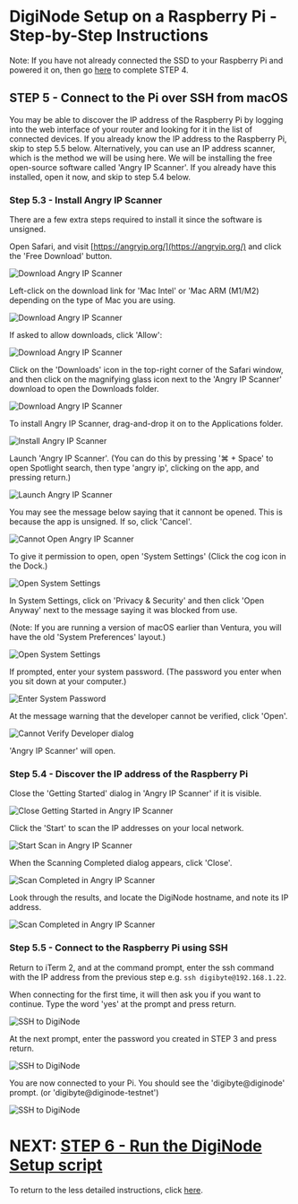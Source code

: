 # DigiNode Setup on a Raspberry Pi - Step-by-Step Instructions

Note: If you have not already connected the SSD to your Raspberry Pi and powered it on, then go [here](/docs/rpi_setup_step4_boot_pi.md) to complete STEP 4.

## STEP 5 - Connect to the Pi over SSH from macOS

You may be able to discover the IP address of the Raspberry Pi by logging into the web interface of your router and looking for it in the list of connected devices. If you already know the IP address to the Raspberry Pi, skip to step 5.5 below. Alternatively, you can use an IP address scanner, which is the method we will be using here. We will be installing the free open-source software called 'Angry IP Scanner'. If you already have this installed, open it now, and skip to step 5.4 below. 

### Step 5.3 - Install Angry IP Scanner

There are a few extra steps required to install it since the software is unsigned.

Open Safari, and visit [https://angryip.org/](https://angryip.org/) and click the 'Free Download' button.

![Download Angry IP Scanner](/images/macos_setup_5_3a.png)

Left-click on the download link for 'Mac Intel' or 'Mac ARM (M1/M2) depending on the type of Mac you are using.

![Download Angry IP Scanner](/images/macos_setup_5_3b.png)

If asked to allow downloads, click 'Allow':

![Download Angry IP Scanner](/images/macos_setup_5_3c.png)

Click on the 'Downloads' icon in the top-right corner of the Safari window, and then click on the magnifying glass icon next to the 'Angry IP Scanner' download to open the Downloads folder.

![Download Angry IP Scanner](/images/macos_setup_5_3d.png)

To install Angry IP Scanner, drag-and-drop it on to the Applications folder.

![Install Angry IP Scanner](/images/macos_setup_5_3e.gif)

Launch 'Angry IP Scanner'. (You can do this by pressing '⌘ + Space' to open Spotlight search, then type 'angry ip', clicking on the app, and pressing return.)

![Launch Angry IP Scanner](/images/macos_setup_5_3f.png)

You may see the message below saying that it cannont be opened. This is because the app is unsigned. If so, click 'Cancel'.

![Cannot Open Angry IP Scanner](/images/macos_setup_5_3g.png)

To give it permission to open, open 'System Settings' (Click the cog icon in the Dock.)

![Open System Settings](/images/macos_setup_5_3h.png)

In System Settings, click on 'Privacy & Security' and then click 'Open Anyway' next to the message saying it was blocked from use.

(Note: If you are running a version of macOS earlier than Ventura, you will have the old 'System Preferences' layout.)

![Open System Settings](/images/macos_setup_5_3i.png)

If prompted, enter your system password. (The password you enter when you sit down at your computer.) 

![Enter System Password](/images/macos_setup_5_3j.png)

At the message warning that the developer cannot be verified, click 'Open'.

![Cannot Verify Developer dialog](/images/macos_setup_5_3k.png)

'Angry IP Scanner' will open.

### Step 5.4 - Discover the IP address of the Raspberry Pi

Close the 'Getting Started' dialog in 'Angry IP Scanner' if it is visible.

![Close Getting Started in Angry IP Scanner](/images/macos_setup_5_4a.png)

Click the 'Start' to scan the IP addresses on your local network.

![Start Scan in Angry IP Scanner](/images/macos_setup_5_4b.png)

When the Scanning Completed dialog appears, click 'Close'.

![Scan Completed in Angry IP Scanner](/images/macos_setup_5_4c.png)

Look through the results, and locate the DigiNode hostname, and note its IP address.

![Scan Completed in Angry IP Scanner](/images/macos_setup_5_4d.png)

### Step 5.5 - Connect to the Raspberry Pi using SSH

Return to iTerm 2, and at the command prompt, enter the ssh command with the IP address from the previous step e.g. ```ssh digibyte@192.168.1.22```.

When connecting for the first time, it will then ask you if you want to continue. Type the word 'yes' at the prompt and press return.

![SSH to DigiNode](/images/macos_setup_5_5a.png)

At the next prompt, enter the password you created in STEP 3 and press return.

![SSH to DigiNode](/images/macos_setup_5_5b.png)

You are now connected to your Pi. You should see the 'digibyte@diginode' prompt. (or 'digibyte@diginode-testnet')

![SSH to DigiNode](/images/macos_setup_5_5c.png)


# NEXT: [STEP 6 - Run the DigiNode Setup script](/docs/rpi_setup_step6_run_diginode_setup.md)

To return to the less detailed instructions, click [here](/docs/rpi_setup.md).